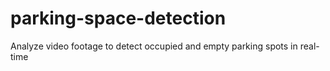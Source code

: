 # parking-space-detection
Analyze video footage to detect occupied and empty parking spots in real-time
